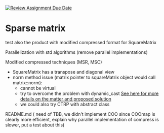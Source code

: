 [![Review Assignment Due Date](https://classroom.github.com/assets/deadline-readme-button-22041afd0340ce965d47ae6ef1cefeee28c7c493a6346c4f15d667ab976d596c.svg)](https://classroom.github.com/a/HlQKP7Zu)

# Sparse matrix 

test also the product with modified compressed format for SquareMatrix

Parallelization with std algorithms (remove parallel implementations)

Modified compressed techniques (MSR, MSC)
- SquareMatrix has a transpose and diagonal view
- norm method issue (matrix pointer to squareMatrix object would call matrix::norm):
    - cannot be virtual
    - try to overcome the problem with dynamic_cast
    [See here for more details on the matter and proposed solution](https://chatgpt.com/share/680cae04-c850-800c-b63c-dece2a3d7728)
    - we could also try CTRP with abstract class
  
README.md (
    need of TBB, 
    we didn't implement COO since COOmap is clearly more efficient, 
    explain why parallel implementation of compress is slower, put a test about this)